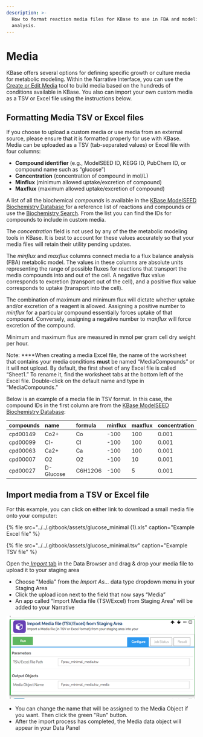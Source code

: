 ```yaml
---
description: >-
  How to format reaction media files for KBase to use in FBA and modeling
  analysis.
---
```


# Media

KBase offers several options for defining specific growth or culture media for metabolic modeling. Within the Narrative Interface, you can use the [Create or Edit Media](https://narrative.kbase.us/#catalog/apps/fba_tools/edit_media/release) tool to build media based on the hundreds of conditions available in KBase. You also can import your own custom media as a TSV or Excel file using the instructions below.

## Formatting Media TSV or Excel files

If you choose to upload a custom media or use media from an external source, please ensure that it is formatted properly for use with KBase. Media can be uploaded as a TSV \(tab-separated values\) or Excel file with four columns:

* **Compound identifier** \(e.g., ModelSEED ID, KEGG ID, PubChem ID, or compound name such as “glucose”\)
* **Concentration** \(concentration of compound in mol/L\)
* **Minflux** \(minimum allowed uptake/excretion of compound\)
* **Maxflux** \(maximum allowed uptake/excretion of compound\)

A list of all the biochemical _compounds_ is available in the [KBase ModelSEED Biochemistry Database ](https://github.com/ModelSEED/ModelSEEDDatabase/tree/v1.0/Biochemistry)for a reference list of reactions and compounds or use the [Biochemistry Search](https://narrative.kbase.us/#biochem-search). From the list you can find the IDs for compounds to include in custom media.

The _concentration_ field is not used by any of the the metabolic modeling tools in KBase. It is best to account for these values accurately so that your media files will retain their utility pending updates.

The _minflux_ and _maxflux_ columns connect media to a flux balance analysis \(FBA\) metabolic model. The values in these columns are absolute units representing the range of possible fluxes for reactions that transport the media compounds into and out of the cell. A negative flux value corresponds to excretion \(transport out of the cell\), and a positive flux value corresponds to uptake \(transport into the cell\). 

The combination of maximum and minimum flux will dictate whether uptake and/or excretion of a reagent is allowed. Assigning a positive number to _minflux_ for a particular compound essentially forces uptake of that compound. Conversely, assigning a negative number to _maxflux_ will force excretion of the compound.

Minimum and maximum flux are measured in mmol per gram cell dry weight per hour.

Note: ****When creating a media Excel file, the name of the worksheet that contains your media conditions **must** be named “MediaCompounds” or it will not upload. By default, the first sheet of any Excel file is called “Sheet1.” To rename it, find the worksheet tabs at the bottom left of the Excel file. Double-click on the default name and type in “MediaCompounds.”

Below is an example of a media file in TSV format. In this case, the compound IDs in the first column are from the [KBase ModelSEED Biochemistry Database](https://github.com/ModelSEED/ModelSEEDDatabase/tree/v1.0/Biochemistry):

| compounds | name | formula | minflux | maxflux | concentration |
| :--- | :--- | :--- | :--- | :--- | :--- |
| cpd00149 | Co2+ | Co | -100 | 100 | 0.001 |
| cpd00099 | Cl- | Cl | -100 | 100 | 0.001 |
| cpd00063 | Ca2+ | Ca | -100 | 100 | 0.001 |
| cpd00007 | O2 | O2 | -100 | 10 | 0.001 |
| cpd00027 | D-Glucose | C6H12O6 | -100 | 5 | 0.001 |

## Import media from a TSV or Excel file

For this example, you can click on either link to download a small media file onto your computer:

{% file src="../../.gitbook/assets/glucose\_minimal \(1\).xls" caption="Example Excel file" %}

{% file src="../../.gitbook/assets/glucose\_minimal.tsv" caption="Example TSV file" %}

Open the[ _Import_ tab](../../getting-started/narrative/add-data.md#uploading-data-from-external-sources) in the Data Browser and drag & drop your media file to upload it to your staging area

* Choose "Media" from the _Import As..._ data type dropdown menu in your Staging Area
* Click the upload icon next to the field that now says “Media”
* An app called “Import Media file \(TSV/Excel\) from Staging Area” will be added to your Narrative

![](../../.gitbook/assets/importmediafilefromstaging_run%20%281%29.png)

* You can change the name that will be assigned to the Media Object if you want. Then click the green "Run" button.
* After the import process has completed, the Media data object will appear in your Data Panel

## 

